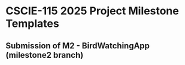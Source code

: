 # CSCIE-115 2025 Project Milestone Templates 
## Submission of M2 - BirdWatchingApp (milestone2 branch)

